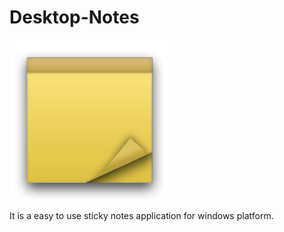 Desktop-Notes
=============

![image](Images/main.png)

It is a easy to use sticky notes application for windows platform.